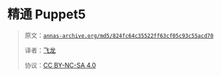 # 精通 Puppet5

> 原文：[`annas-archive.org/md5/824fc64c35522ff63cf05c93c55acd70`](https://annas-archive.org/md5/824fc64c35522ff63cf05c93c55acd70)
> 
> 译者：[飞龙](https://github.com/wizardforcel)
> 
> 协议：[CC BY-NC-SA 4.0](http://creativecommons.org/licenses/by-nc-sa/4.0/)